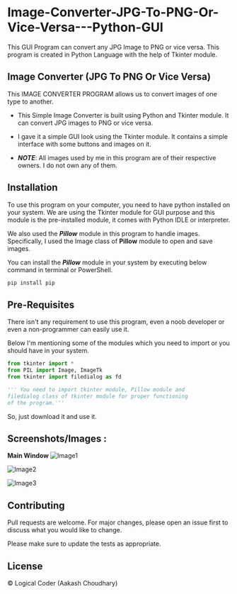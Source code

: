 # Image-Converter-JPG-To-PNG-Or-Vice-Versa---Python-GUI
This GUI Program can convert any JPG Image to PNG or vice versa. This program is created in Python Language with the help of Tkinter module.

## Image Converter (JPG To PNG Or Vice Versa)

This IMAGE CONVERTER PROGRAM allows us to convert images of one type to another.

- This Simple Image Converter is built using Python and Tkinter module. It can convert JPG images to PNG or vice versa.

- I gave it a simple GUI look using the Tkinter module. It contains a simple interface with some buttons and images on it.

- ***NOTE***: All images used by me in this program are of their respective owners. I do not own any of them.


## Installation

To use this program on your computer, you need to have python installed on your system. We are using the Tkinter module for GUI purpose and this module is the pre-installed module, it comes with Python IDLE or interpreter. 

We also used the ***Pillow*** module in this program to handle images. Specifically, I used the Image class of **Pillow** module to open and save images.

You can install the ***Pillow*** module in your system by executing below command in terminal or PowerShell.

```bash
pip install pip
```

## Pre-Requisites

There isn't any requirement to use this program, even a noob developer or even a non-programmer can easily use it.

Below I'm mentioning some of the modules which you need to import or you should have in your system.

```python
from tkinter import *
from PIL import Image, ImageTk
from tkinter import filedialog as fd

''' You need to import tkinter module, Pillow module and 
filedialog class of tkinter module for proper functioning 
of the program.'''
```

So, just download it and use it.


## Screenshots/Images :
**Main Window** ![Image1](https://user-images.githubusercontent.com/50060952/84157035-d8090c80-aa87-11ea-8447-ada4ef75a927.jpg)

![Image2](https://user-images.githubusercontent.com/50060952/84157042-da6b6680-aa87-11ea-9632-8e23b1b7afb0.jpg)

![Image3](https://user-images.githubusercontent.com/50060952/84157045-db03fd00-aa87-11ea-86d8-68d24adfff1d.jpg)

## Contributing
Pull requests are welcome. For major changes, please open an issue first to discuss what you would like to change.

Please make sure to update the tests as appropriate.

## License
&copy; Logical Coder (Aakash Choudhary)
